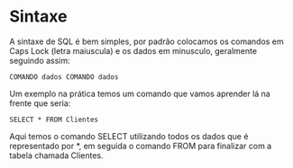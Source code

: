 # **Sintaxe**

A sintaxe de SQL é bem simples, por padrão colocamos os comandos em Caps Lock (letra maiuscula) e os dados em minusculo, geralmente seguindo assim:

```
COMANDO dados COMANDO dados
```

Um exemplo na prática temos um comando que vamos aprender lá na frente que seria:

```
SELECT * FROM Clientes
```

Aqui temos o comando SELECT utilizando todos os dados que é representado por *, em seguida o comando FROM para finalizar com a tabela chamada Clientes.